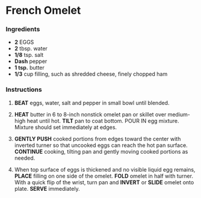 # French Omelet

### Ingredients

- **2** EGGS
- **2** tbsp. water
- **1/8** tsp. salt
- **Dash** pepper
- **1 tsp.** butter
- **1/3** cup filling, such as shredded cheese, finely chopped ham

### Instructions

1. **BEAT** eggs, water, salt and pepper in small bowl until blended.

2. **HEAT** butter in 6 to 8-inch nonstick omelet pan or skillet over medium-high heat until hot. **TILT** pan to coat bottom. POUR IN egg mixture. Mixture should set immediately at edges.

3. **GENTLY PUSH** cooked portions from edges toward the center with inverted turner so that uncooked eggs can reach the hot pan surface. **CONTINUE** cooking, tilting pan and gently moving cooked portions as needed.

4. When top surface of eggs is thickened and no visible liquid egg remains, **PLACE** filling on one side of the omelet. **FOLD** omelet in half with turner. With a quick flip of the wrist, turn pan and **INVERT** or **SLIDE** omelet onto plate. **SERVE** immediately.